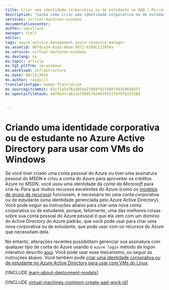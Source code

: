 ```yaml
---
title: Criar uma identidade corporativa ou de estudante no AAD | Microsoft Docs
description: "Saiba como criar uma identidade corporativa ou de estudante no Azure Active Directory para usar com suas máquinas virtuais Windows."
services: virtual-machines-windows
documentationcenter: 
author: squillace
manager: timlt
editor: 
tags: azure-service-management,azure-resource-manager
ms.assetid: d07dca34-618a-48aa-9971-03d9c1210f4a
ms.service: virtual-machines-windows
ms.devlang: na
ms.topic: article
ms.tgt_pltfrm: vm-windows
ms.workload: infrastructure
ms.date: 08/23/2016
ms.author: rasquill
translationtype: Human Translation
ms.sourcegitcommit: 63cf1a5476a205da2f804fb2f408f4d35860835f
ms.openlocfilehash: 4df6ed7cd62a5f59057624039522f0f97b335108


---
```

# <a name="creating-a-work-or-school-identity-in-azure-active-directory-to-use-with-windows-vms"></a>Criando uma identidade corporativa ou de estudante no Azure Active Directory para usar com VMs do Windows
Se você tiver criado uma conta pessoal do Azure ou tiver uma assinatura pessoal do MSDN e criou a conta do Azure para aproveitar os créditos Azure no MSDN, você usou uma identidade da *conta da Microsoft* para criá-la. Para que muitos recursos excelentes do Azure (como os [modelos de grupo de recursos](../azure-resource-manager/resource-group-overview.md)) funcionem, é necessário ter uma conta corporativa ou de estudante (uma identidade gerenciada pelo Azure Active Directory). Você pode seguir as instruções abaixo para criar uma nova conta corporativa ou de estudante, porque, felizmente, uma das melhores coisas sobre sua conta pessoal do Azure pessoal é que ela vem com um domínio do Active Directory do Azure padrão, que você pode usar para criar uma nova corporativa ou de estudante, que pode usar com os recursos do Azure que necessitam dela.

No entanto, alterações recentes possibilitam gerenciar sua assinatura com qualquer tipo de conta do Azure usando o `azure login` método de logon interativo descrito [aqui](../xplat-cli-connect.md). Você pode usar esse mecanismo, ou seguir as instruções abaixo. Você também pode [criar uma identidade corporativa ou de estudante no Azure Active Directory para usar com VMs do Linux](virtual-machines-linux-create-aad-work-id.md?toc=%2fazure%2fvirtual-machines%2flinux%2ftoc.json).

[!INCLUDE [learn-about-deployment-models](../../includes/learn-about-deployment-models-both-include.md)]

[!INCLUDE [virtual-machines-common-create-aad-work-id](../../includes/virtual-machines-common-create-aad-work-id.md)]




<!--HONumber=Nov16_HO3-->


